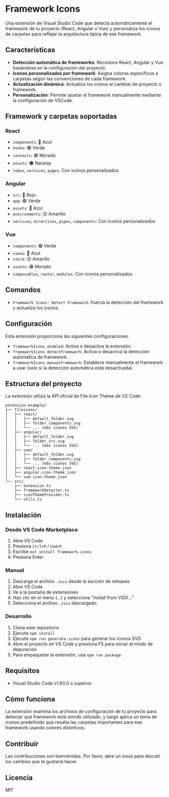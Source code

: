 # Framework Icons

Una extensión de Visual Studio Code que detecta automáticamente el framework de tu proyecto (React, Angular o Vue) y personaliza los iconos de carpetas para reflejar la arquitectura típica de ese framework.

## Características

- **Detección automática de frameworks**: Reconoce React, Angular y Vue basándose en la configuración del proyecto.
- **Iconos personalizados por framework**: Asigna colores específicos a carpetas según las convenciones de cada framework.
- **Actualización dinámica**: Actualiza los iconos al cambiar de proyecto o framework.
- **Personalización**: Permite ajustar el framework manualmente mediante la configuración de VSCode.

## Framework y carpetas soportadas

### React
- `components`: 🔵 Azul
- `hooks`: 🟢 Verde
- `contexts`: 🟣 Morado
- `assets`: 🟠 Naranja
- `redux`, `services`, `pages`: Con iconos personalizados

### Angular
- `src`: 🔴 Rojo
- `app`: 🟢 Verde
- `assets`: 🔵 Azul
- `environments`: 🟡 Amarillo
- `services`, `directives`, `pipes`, `components`: Con iconos personalizados

### Vue
- `components`: 🟢 Verde
- `views`: 🔵 Azul
- `store`: 🟡 Amarillo
- `assets`: 🟣 Morado
- `composables`, `router`, `modules`: Con iconos personalizados

## Comandos

- `Framework Icons: Detect Framework`: Fuerza la detección del framework y actualiza los iconos.

## Configuración

Esta extensión proporciona las siguientes configuraciones:

- `frameworkIcons.enabled`: Activa o desactiva la extensión.
- `frameworkIcons.detectFramework`: Activa o desactiva la detección automática de framework.
- `frameworkIcons.manualFramework`: Establece manualmente el framework a usar (solo si la detección automática está desactivada).

## Estructura del proyecto

La extensión utiliza la API oficial de File Icon Theme de VS Code:

```
extension-example/
├── fileicons/
│   ├── react/
│   │   ├── default_folder.svg
│   │   ├── folder_components.svg
│   │   └── ... (más iconos SVG)
│   ├── angular/
│   │   ├── default_folder.svg
│   │   ├── folder_src.svg
│   │   └── ... (más iconos SVG)
│   ├── vue/
│   │   ├── default_folder.svg
│   │   ├── folder_components.svg
│   │   └── ... (más iconos SVG)
│   ├── react-icon-theme.json
│   ├── angular-icon-theme.json
│   └── vue-icon-theme.json
└── src/
    ├── extension.ts
    ├── frameworkDetector.ts
    ├── iconThemeProvider.ts
    └── utils.ts
```

## Instalación

### Desde VS Code Marketplace
1. Abre VS Code
2. Presiona `Ctrl+P` / `Cmd+P`
3. Escribe `ext install framework-icons`
4. Presiona Enter

### Manual
1. Descarga el archivo `.vsix` desde la sección de releases
2. Abre VS Code
3. Ve a la pestaña de extensiones
4. Haz clic en el menú (...) y selecciona "Install from VSIX..."
5. Selecciona el archivo `.vsix` descargado

### Desarrollo
1. Clona este repositorio
2. Ejecuta `npm install`
3. Ejecuta `npm run generate-icons` para generar los iconos SVG
4. Abre el proyecto en VS Code y presiona F5 para iniciar el modo de depuración
5. Para empaquetar la extensión, usa `npm run package`

## Requisitos

- Visual Studio Code v1.60.0 o superior

## Cómo funciona

La extensión examina los archivos de configuración de tu proyecto para detectar qué framework está siendo utilizado, y luego aplica un tema de iconos predefinido que resalta las carpetas importantes para ese framework usando colores distintivos.

## Contribuir

Las contribuciones son bienvenidas. Por favor, abre un issue para discutir los cambios que te gustaría hacer.

## Licencia

MIT
